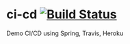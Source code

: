 # ci-cd [![Build Status](https://travis-ci.org/travis-ci/travis-build.svg?branch=master)](https://travis-ci.org/travis-ci/travis-build)
Demo CI/CD using Spring, Travis, Heroku

